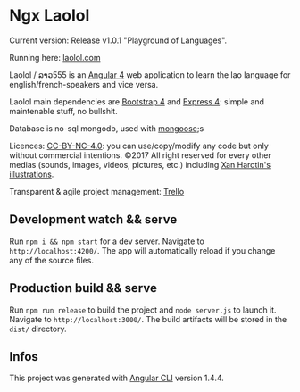 # Ngx Laolol

Current version: Release v1.0.1 "Playground of Languages".

Running here: [laolol.com](http://laolol.com)


Laolol / ລາວ555 is an [Angular 4](https://angular.io/) web application to learn the lao language for english/french-speakers and vice versa.

Laolol main dependencies are [Bootstrap 4](https://v4-alpha.getbootstrap.com) and [Express 4](http://expressjs.com/): simple and maintenable stuff, no bullshit.

Database is no-sql mongodb, used with [mongoose]();s


Licences: [CC-BY-NC-4.0](https://creativecommons.org/licenses/by-nc/4.0/): you can use/copy/modify any code but only without commercial intentions. ©2017 All right reserved for every other medias (sounds, images, videos, pictures, etc.) including [Xan Harotin's illustrations](https://xanharotin.wordpress.com/).


Transparent & agile project management: [Trello](https://trello.com/b/L3XSHsjL/laolol)

## Development watch && serve

Run `npm i && npm start` for a dev server. Navigate to `http://localhost:4200/`. The app will automatically reload if you change any of the source files.

## Production build && serve

Run `npm run release` to build the project and `node server.js` to launch it. Navigate to `http://localhost:3000/`. The build artifacts will be stored in the `dist/` directory.

## Infos

This project was generated with [Angular CLI](https://github.com/angular/angular-cli) version 1.4.4.

